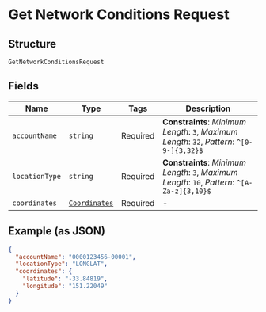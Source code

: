 
# Get Network Conditions Request

## Structure

`GetNetworkConditionsRequest`

## Fields

| Name | Type | Tags | Description |
|  --- | --- | --- | --- |
| `accountName` | `string` | Required | **Constraints**: *Minimum Length*: `3`, *Maximum Length*: `32`, *Pattern*: `^[0-9-]{3,32}$` |
| `locationType` | `string` | Required | **Constraints**: *Minimum Length*: `3`, *Maximum Length*: `10`, *Pattern*: `^[A-Za-z]{3,10}$` |
| `coordinates` | [`Coordinates`](../../doc/models/coordinates.md) | Required | - |

## Example (as JSON)

```json
{
  "accountName": "0000123456-00001",
  "locationType": "LONGLAT",
  "coordinates": {
    "latitude": "-33.84819",
    "longitude": "151.22049"
  }
}
```

